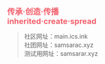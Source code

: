 **<font color=#f4606c size=4>传承·创造·传播  
inherited·create·spread  </font>**

> 社区网址：main.ics.ink  
> 社团网址：samsarac.xyz  
> 测试用网址：samsarar.xyz  

